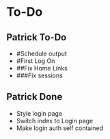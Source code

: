 To-Do
======
Patrick To-Do
-------------
- #Schedule output
- #First Log On
- ##Fix Home Links
- ###Fix sessions

Patrick Done
-------------
- Style login page
- Switch index to Login page
- Make login auth self contained
